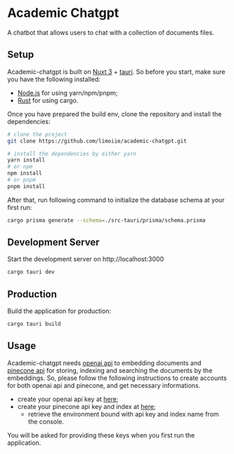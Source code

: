 # Academic Chatgpt

A chatbot that allows users to chat with a collection of documents files.

## Setup

Academic-chatgpt is built on [Nuxt 3](https://nuxt.com/) + [tauri](https://tauri.app/). So before you start, make sure you have the following installed:

- [Node.js](https://nodejs.org/en/) for using yarn/npm/pnpm;
- [Rust](https://www.rust-lang.org/tools/install) for using cargo.

Once you have prepared the build env, clone the repository and install the dependencies:

```bash
# clone the project
git clone https://github.com/limoiie/academic-chatgpt.git

# install the dependencies by either yarn
yarn install
# or npm
npm install
# or pnpm
pnpm install
```

After that, run following command to initialize the database schema at your first run:

```bash
cargo prisma generate --schema=./src-tauri/prisma/schema.prisma
```

## Development Server

Start the development server on http://localhost:3000

```bash
cargo tauri dev
```

## Production

Build the application for production:

```bash
cargo tauri build
```

## Usage

Academic-chatgpt needs [openai api](https://platform.openai.com/overview) to embedding documents and [pinecone api](https://www.pinecone.io/) for storing, indexing and searching the documents by the embeddings.
So, please follow the following instructions to create accounts for both openai api and pinecone, and get necessary informations.

- create your openai api key at [here](https://platform.openai.com/account/api-keys);
- create your pinecone api key and index at [here](https://app.pinecone.io/);
  - retrieve the environment bound with api key and index name from the console.

You will be asked for providing these keys when you first run the application.
